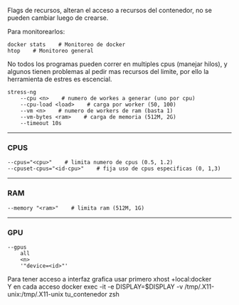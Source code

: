 Flags de recursos, alteran el acceso a recursos del contenedor, no se pueden cambiar luego de crearse. 

Para monitorearlos:

```
docker stats    # Monitoreo de docker
htop    # Monitoreo general
```

No todos los programas pueden correr en multiples cpus (manejar hilos), y algunos tienen problemas al pedir mas recursos del limite, por ello la herramienta de estres es escencial.

```
stress-ng
	--cpu <n>    # numero de workes a generar (uno por cpu)
	--cpu-load <load>    # carga por worker (50, 100)
	--vm <n>    # numero de workers de ram (basta 1)
	--vm-bytes <ram>    # carga de memoria (512M, 2G)
	--timeout 10s
```

---
### CPUS
```
--cpus="<cpu>"    # limita numero de cpus (0.5, 1.2)
--cpuset-cpus="<id-cpu>"    # fija uso de cpus especificas (0, 1,3)
```

---
### RAM
```
--memory "<ram>"    # limita ram (512M, 1G)
```

---
### GPU
```
--gpus 
	all
	<n>
	'"device=<id>"'
```











Para tener acceso a interfaz grafica usar primero
xhost +local:docker               
Y en cada acceso
docker exec -it -e DISPLAY=$DISPLAY -v /tmp/.X11-unix:/tmp/.X11-unix tu_contenedor zsh